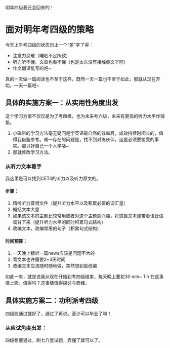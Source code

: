 明年四级我还会回来的！

# 面对明年考四级的策略

今天上午考四级的状态岂止一个“差”字了得：

* 注意力涣散（睡眠不足所致）
* 听力听不懂、文章也看不懂（也是太久没有接触英文了吧）
* 作文翻译乱写的吧~

真的一天做一篇阅读也不至于这样，既然一天一篇也不至于如此，那就从现在开始，一天一篇吧~

## 具体的实施方案一：从实用性角度出发

这个学习方案不仅仅是为了考四级，也为未来考六级，未来有更高的听力水平作铺垫。

1. 小磁带的学习方法毫无疑问是学英语最自然的效率高，成效持续时间长的，值得我借鉴参考。唯一存在的问题是，找不到对练伙伴，这是必须要接受的事实。那只好自己一个人学咯~
2. 那就修改学习方法。

### 从听力文本着手

我这里是可以找到CET4的听力以及听力原文的。

#### 步骤：

1. 精听听力音频文件（提升听力水平以及积累必要的词汇量）
2. 概括文本大意
3. 如果该文本的主题比较常用或者对这个主题感兴趣，将这篇文本连带着语音语调背下来（提升听力水平的同时积累句式结构）
4. 改编文本，改编常用的句子（积累句式结构）

#### 时间预算：

1. 一天晚上精听一篇news应该是问题不大的
2. 背文本也许需要2~3天时间
3. 改编文本应该随时随地做，突然想到就改编

如此一来，就是说我从现在开始到考四级结束，每天晚上要花30 min~ 1 h 在这事情上面，值得吗？这事情值得探讨与商榷。

## 具体实施方案二：功利派考四级

四级能通过就好了，通过了再说。至少可以毕业了嘛！

### 从应试角度出发：

四级想要通过，刷七八套试题，弄懂了就可以了。

